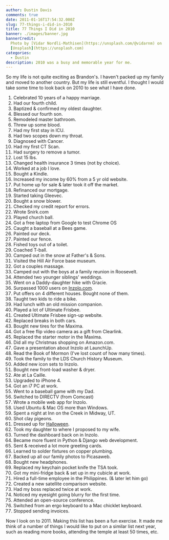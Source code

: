 ```yaml
---
author: Dustin Davis
comments: true
date: 2011-01-16T17:54:32.000Z
slug: 77-things-i-did-in-2010
title: 77 Things I Did in 2010
banner: ./images/banner.jpg
bannerCredit:
  Photo by [Vidar Nordli-Mathisen](https://unsplash.com/@vidarnm) on
  [Unsplash](https://unsplash.com)
categories:
  - Dustin
description: 2010 was a busy and memorable year for me.
---
```


So my life is not quite exciting as Brandon's. I haven't packed up my family and
moved to another country. But my life is still eventful. I thought I would take
some time to look back on 2010 to see what I have done.

1. Celebrated 10 years of a happy marriage.
2. Had our fourth child.
3. Baptized & confirmed my oldest daughter.
4. Blessed our fourth son.
5. Remodeled master bathroom.
6. Threw up some blood.
7. Had my first stay in ICU.
8. Had two scopes down my throat.
9. Diagnosed with Cancer.
10. Had my first CT Scan.
11. Had surgery to remove a tumor.
12. Lost 15 lbs.
13. Changed health insurance 3 times (not by choice).
14. Worked at a job I love.
15. Bought a Kindle.
16. Increased my income by 60% from a 5 yr old website.
17. Put home up for sale & later took it off the market.
18. Refinanced our mortgage.
19. Started taking Gleevec.
20. Bought a snow blower.
21. Checked my credit report for errors.
22. Wrote Snirk.com
23. Played church ball.
24. Got a free laptop from Google to test Chrome OS
25. Caught a baseball at a Bees game.
26. Painted our deck.
27. Painted our fence.
28. Fished toys out of a toilet.
29. Coached T-ball.
30. Camped out in the snow at Father's & Sons.
31. Visited the Hill Air Force base museum.
32. Got a couples massage.
33. Camped out with the boys at a family reunion in Roosevelt.
34. Attended two younger siblings' weddings.
35. Went on a Daddy-daughter hike with Gracie.
36. Surpassed 1000 users on [Inzolo.com](http://inzolo.com).
37. Put offers on 4 different houses. Bought none of them.
38. Taught two kids to ride a bike.
39. Had lunch with an old mission companion.
40. Played a lot of Ultimate Frisbee.
41. Created Ultimate Frisbee sign-up website.
42. Replaced breaks in both cars.
43. Bought new tires for the Maxima.
44. Got a free flip video camera as a gift from Clearlink.
45. Replaced the starter motor in the Maxima.
46. Did all my Christmas shopping on Amazon.com.
47. Gave a presentation about Inzolo at LaunchUp.
48. Read the Book of Mormon (I've lost count of how many times).
49. Took the family to the LDS Church History Museum.
50. Added new icon sets to Inzolo.
51. Bought new front-load washer & dryer.
52. Ate at La Caille.
53. Upgraded to iPhone 4.
54. Got an i7 PC at work.
55. Went to a baseball game with my Dad.
56. Switched to DIRECTV (from Comcast)
57. Wrote a mobile web app for Inzolo.
58. Used Ubuntu & Mac OS more than Windows.
59. Spent a night at Inn on the Creek in Midway, UT.
60. Shot clay pigeons.
61. Dressed up for
    [Halloween](https://www.davisvillage.com/kind-ward-members.html).
62. Took my daughter to where I proposed to my wife.
63. Turned the dashboard back on in Inzolo.
64. Became more fluent in Python & Django web development.
65. Sent & received a lot more greeting cards.
66. Learned to solder fixtures on copper plumbing.
67. Backed up all our family photos to Picasaweb.
68. Bought new headphones.
69. Replaced my keychain pocket knife the TSA took.
70. Got my mini-fridge back & set up in my cubicle at work.
71. Hired a full-time employee in the Philippines. (& later let him go)
72. Created a new satellite comparison website.
73. Had my boss replaced twice at work.
74. Noticed my eyesight going blurry for the first time.
75. Attended an open-source conference.
76. Switched from an ergo keyboard to a Mac chicklet keyboard.
77. Stopped sending invoices.

Now I look on to 2011. Making this list has been a fun exercise. It made me
think of a number of things I would like to put on a similar list next year,
such as reading more books, attending the temple at least 50 times, etc.
